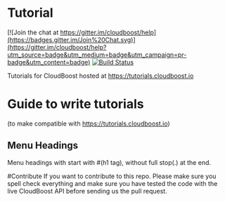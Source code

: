 # Tutorial

[![Join the chat at https://gitter.im/cloudboost/help](https://badges.gitter.im/Join%20Chat.svg)](https://gitter.im/cloudboost/help?utm_source=badge&utm_medium=badge&utm_campaign=pr-badge&utm_content=badge) [![Build Status](http://cbjenkins.cloudapp.net:8080/buildStatus/icon?job=CbTutorial)](http://cbjenkins.cloudapp.net:8080/job/CbTutorial/)


Tutorials for CloudBoost hosted at https://tutorials.cloudboost.io

# Guide to write tutorials
(to make compatible with https://tutorials.cloudboost.io)

## Menu Headings
Menu headings with start with #(h1 tag), without full stop(.) at the end.

#Contribute
If you want to contribute to this repo. Please make sure you spell check everything and make sure you have tested the code with the live CloudBoost API before sending us the pull request.
